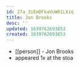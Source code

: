 ```yaml
---
id: 27a_3iEmDFkaVuW01LXiq
title: Jon Brooks
desc: ''
updated: 1639762693853
created: 1639762693853
---
```



- [[person]] - Jon Brooks
- appeared 1x at the stoa
